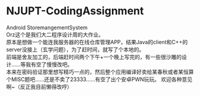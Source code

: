 # NJUPT-CodingAssignment
Android StoremangementSystem
<br>Orz这个是我们大二程序设计周的大作业。
<br>原本是想做一个能连我服务器的在线仓库管理APP，结果Java的client和C++的server没接上（玄学问题），为了赶时间，就写了个本地的。
<br>前端是舍友加工的，后端赶时间两个下午+一个晚上写完的，有一些很沙雕的设计……等我有空了慢慢改吧。
<br>本来在密码验证那里想写精巧一点的，然后整个应用编译好卖给某春秋或者某恒算个MISC题吧……还是不卖了23333……有空了出个安卓PWN玩玩。
欢迎各种意见啊~（反正我目前懒得改哼）
